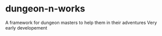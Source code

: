 # dungeon-n-works
A framework for dungeon masters to help them in their adventures
Very early developement

